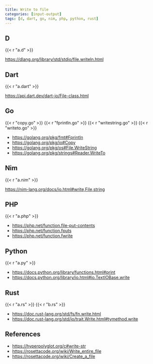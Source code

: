 ```yaml
---
title: Write to file
categories: [input-output]
tags: [d, dart, go, nim, php, python, rust]
---
```


## D

{{< r "a.d" >}}

<https://dlang.org/library/std/stdio/file.writeln.html>

## Dart

{{< r "a.dart" >}}

<https://api.dart.dev/dart-io/File-class.html>

## Go

{{< r "copy.go" >}}
{{< r "fprintln.go" >}}
{{< r "writestring.go" >}}
{{< r "writeto.go" >}}

- <https://golang.org/pkg/fmt#Fprintln>
- <https://golang.org/pkg/io#Copy>
- <https://golang.org/pkg/os#File.WriteString>
- <https://golang.org/pkg/strings#Reader.WriteTo>

## Nim

{{< r "a.nim" >}}

<https://nim-lang.org/docs/io.html#write,File,string>

## PHP

{{< r "a.php" >}}

- <https://php.net/function.file-put-contents>
- <https://php.net/function.fputs>
- <https://php.net/function.fwrite>

## Python

{{< r "a.py" >}}

- <https://docs.python.org/library/functions.html#print>
- <https://docs.python.org/library/io.html#io.TextIOBase.write>

## Rust

{{< r "a.rs" >}}
{{< r "b.rs" >}}

- <https://doc.rust-lang.org/std/fs/fn.write.html>
- <https://doc.rust-lang.org/std/io/trait.Write.html#tymethod.write>

## References

- <https://hyperpolyglot.org/c#write-str>
- <https://rosettacode.org/wiki/Write_entire_file>
- <https://rosettacode.org/wiki/Create_a_file>
